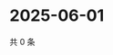 # 2025-06-01

共 0 条

<!-- BEGIN ZHIHUQUESTIONS -->
<!-- 最后更新时间 Sun Jun 01 2025 13:12:19 GMT+0800 (China Standard Time) -->

<!-- END ZHIHUQUESTIONS -->
